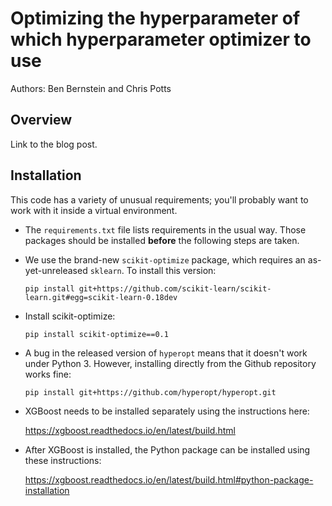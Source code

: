 Optimizing the hyperparameter of which hyperparameter optimizer to use
==========

Authors: Ben Bernstein and Chris Potts

## Overview

Link to the blog post.

## Installation

This code has a variety of unusual requirements; you'll probably want to work with it inside a virtual environment.

* The `requirements.txt` file lists requirements in the usual way. Those packages should be installed __before__ the following steps are taken.

* We use the brand-new `scikit-optimize` package, which requires an as-yet-unreleased `sklearn`. To install this version:

  `pip install git+https://github.com/scikit-learn/scikit-learn.git#egg=scikit-learn-0.18dev`

* Install scikit-optimize:

  `pip install scikit-optimize==0.1`

* A bug in the released version of `hyperopt` means that it doesn't work under Python 3. However, installing directly from the Github repository works fine:

  `pip install git+https://github.com/hyperopt/hyperopt.git`

* XGBoost needs to be installed separately using the instructions here:

  https://xgboost.readthedocs.io/en/latest/build.html

* After XGBoost is installed, the Python package can be installed using these instructions:

  https://xgboost.readthedocs.io/en/latest/build.html#python-package-installation

   
